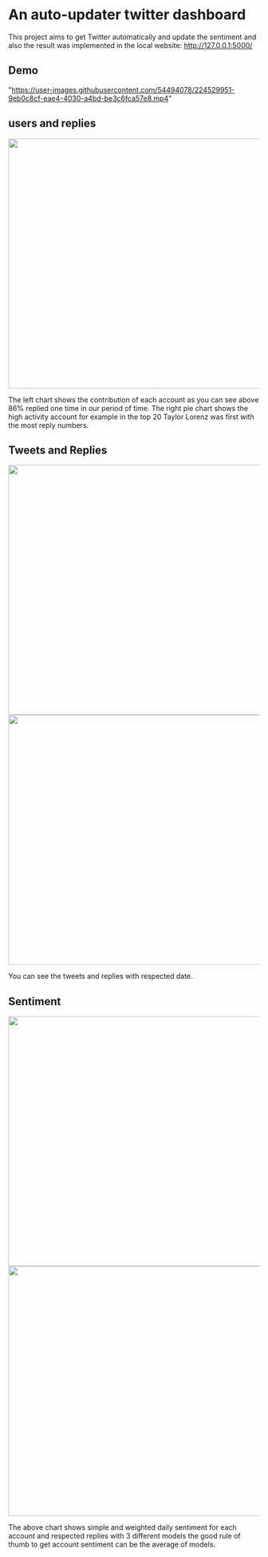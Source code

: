 # An auto-updater twitter dashboard

This project aims to get Twitter automatically and update the sentiment and also the result was implemented in the local website: http://127.0.0.1:5000/

## Demo
<!-- <img src= width="1500" height="500" align = 'center' > -->
"https://user-images.githubusercontent.com/54494078/224529951-9eb0c8cf-eae4-4030-a4bd-be3c6fca57e8.mp4"

## users and replies 
<img src="https://user-images.githubusercontent.com/54494078/224446859-23c36358-3d55-4c71-9bfd-595d29749833.png" width="1100" height="500" align = 'center' >

The left chart shows the contribution of each account as you can see above 86% replied one time in our period of time.
The right pie chart shows the high activity account for example in the top 20 Taylor Lorenz was first with the most reply numbers.

## Tweets and Replies
<img src="https://user-images.githubusercontent.com/54494078/224447341-ca8a8ae7-c2da-44dc-ac6e-a4ee41dcd255.png" width="1100" height="500" align = 'center' >
<img src="https://user-images.githubusercontent.com/54494078/224447448-77b5cc3e-0e7a-479d-a6be-c742fe8a2085.png" width="1100" height="500" align = 'center' >

You can see the tweets and replies with respected date.


## Sentiment
<img src="https://user-images.githubusercontent.com/54494078/224447836-97e868f6-cac1-4627-bef7-4d2889cb99ef.png" width="1100" height="500" align = 'center' >
<img src="https://user-images.githubusercontent.com/54494078/224447861-69d1d604-1ef7-406a-b513-95d21ed932b7.png" width="1100" height="500" align = 'center' >

The above chart shows simple and weighted daily sentiment for each account and respected replies with 3 different models the good rule of thumb to get account sentiment can be the average of models.



